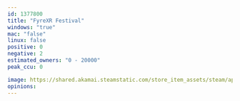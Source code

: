 ```yaml
---
id: 1377800
title: "FyreXR Festival"
windows: "true"
mac: "false"
linux: false
positive: 0
negative: 2
estimated_owners: "0 - 20000"
peak_ccu: 0

image: https://shared.akamai.steamstatic.com/store_item_assets/steam/apps/1377800/header.jpg?t=1624090436
opinions:
---
```


